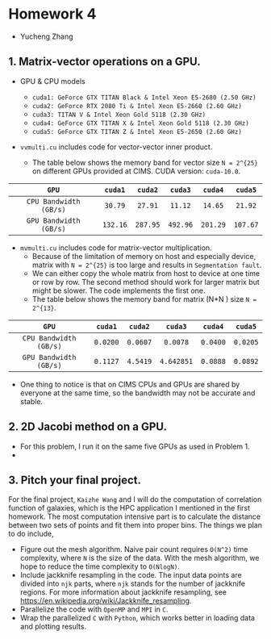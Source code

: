 # Homework 4

- Yucheng Zhang

## 1. Matrix-vector operations on a GPU.

- GPU & CPU models
  - `cuda1: GeForce GTX TITAN Black & Intel Xeon E5-2680 (2.50 GHz)`
  - `cuda2: GeForce RTX 2080 Ti & Intel Xeon E5-2660 (2.60 GHz)`
  - `cuda3: TITAN V & Intel Xeon Gold 5118 (2.30 GHz)`
  - `cuda4: GeForce GTX TITAN X & Intel Xeon Gold 5118 (2.30 GHz)`
  - `cuda5: GeForce GTX TITAN Z & Intel Xeon E5-2650 (2.60 GHz)`

- `vvmulti.cu` includes code for vector-vector inner product.
  - The table below shows the memory band for vector size `N = 2^{25}` on different GPUs provided at CIMS. CUDA version: `cuda-10.0`.

|         `GPU`          | `cuda1`  | `cuda2`  | `cuda3`  | `cuda4`  | `cuda5`  |
| :--------------------: | :------: | :------: | :------: | :------: | :------: |
| `CPU Bandwidth (GB/s)` | `30.79`  | `27.91`  | `11.12`  | `14.65`  | `21.92`  |
| `GPU Bandwidth (GB/s)` | `132.16` | `287.95` | `492.96` | `201.29` | `107.67` |



- `mvmulti.cu` includes code for matrix-vector multiplication.
  - Because of the limitation of memory on host and especially device, matrix with `N = 2^{25}` is too large and results in `Segmentation fault`.
  - We can either copy the whole matrix from host to device at one time or row by row. The second method should work for larger matrix but might be slower. The code implements the first one.
  - The table below shows the memory band for matrix (N*N ) size `N = 2^{13}`.

|         `GPU`          | `cuda1`  | `cuda2`  |  `cuda3`   | `cuda4`  | `cuda5`  |
| :--------------------: | :------: | :------: | :--------: | :------: | :------: |
| `CPU Bandwidth (GB/s)` | `0.0200` | `0.0607` |  `0.0078`  | `0.0400` | `0.0205` |
| `GPU Bandwidth (GB/s)` | `0.1127` | `4.5419` | `4.642851` | `0.0888` | `0.0892` |

- One thing to notice is that on CIMS CPUs and GPUs are shared by everyone at the same time, so the bandwidth may not be accurate and stable.

## 2. 2D Jacobi method on a GPU.

- For this problem, I run it on the same five GPUs as used in Problem 1.
- 


## 3. Pitch your final project.

For the final project, `Kaizhe Wang` and I will do the computation of correlation function of galaxies, which is the HPC application I mentioned in the first homework. The most computation intensive part is to calculate the distance between two sets of points and fit them into proper bins. The things we plan to do include,

- Figure out the mesh algorithm. Naive pair count requires `O(N^2)` time complexity, where `N` is the size of the data. With the mesh algorithm, we hope to reduce the time complexity to `O(NlogN)`.
- Include jackknife resampling in the code. The input data points are divided into `njk` parts, where `njk` stands for the number of jackknife regions. For more information about jackknife resampling, see https://en.wikipedia.org/wiki/Jackknife_resampling.
- Parallelize the code with `OpenMP` and `MPI` in `C`.
- Wrap the parallelized `C` with `Python`, which works better in loading data and plotting results.
